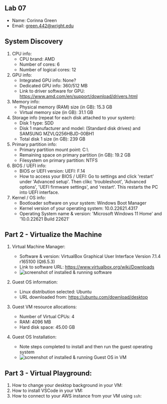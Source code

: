 ## Lab 07

- Name: Corinna Green
- Email: green.442@wright.edu

## System Discovery

1. CPU info:
    - CPU brand: AMD
    - Number of cores: 6
    - Number of logical cores: 12
2. GPU info:
    - Integrated GPU info: None?
    - Dedicated GPU info: 360/512 MB
    - Link to driver software for GPU: https://www.amd.com/en/support/download/drivers.html
3. Memory info:
    - Physical memory (RAM) size (in GB): 15.3 GB
    - Virtual memory size (in GB): 31.1 GB
4. Storage info (repeat for each disk attached to your system): 
    - Disk 1 type: SDD
    - Disk 1 manufacturer and model: (Standard disk drives) and  SAMSUNG MZVLQ256HBJD-00BH1
    - Total disk 1 size (in GB): 239 GB
5. Primary partition info:
    - Primary partition mount point: C:\
    - Remaining space on primary partition (in GB): 19.2 GB
    - Filesystem on primary partition: NTFS
6. BIOS / UEFI info: 
    - BIOS or UEFI version: UEFI: F.14
    - How to access your BIOS / UEFI: Go to settings and click 'restart' under 'Advanced setup'. Then clikc 'troubleshoot', 'Advanced options', 'UEFI firmware settings', and 'restart'. This restarts the PC into UEFI interface.
7. Kernel / OS info:
    - Bootloader software on your system: Windows Boot Manager
    - Kernel version of your operating system: 10.0.22621.4317
    - Operating System name & version: 'Microsoft Windows 11 Home' and '10.0.22621 Build 22621'

## Part 2 - Virtualize the Machine

1. Virtual Machine Manager:
    - Software & version: VirtualBox Graphical User Interface Version 7.1.4 r165100 (Qt6.5.3)
    - Link to software URL: https://www.virtualbox.org/wiki/Downloads
    - ![screenshot of installed & running software](RELATIVE_PATH_TO_SCREENSHOT_IN_FOLDER)

2. Guest OS information: 
    - Linux distribution selected: Ubuntu
    - URL downloaded from: https://ubuntu.com/download/desktop

3. Guest VM resource allocations:
    - Number of Virtual CPUs: 4
    - RAM: 4096 MB
    - Hard disk space: 45.00 GB

4. Guest OS Installation:
    - Note steps completed to install and then run the guest operating system
    - ![screenshot of installed & running Guest OS in VM](RELATIVE_PATH_TO_SCREENSHOT_IN_FOLDER)

## Part 3 - Virtual Playground:

1. How to change your desktop background in your VM:
2. How to install VSCode in your VM:
3. How to connect to your AWS instance from your VM using `ssh`:
